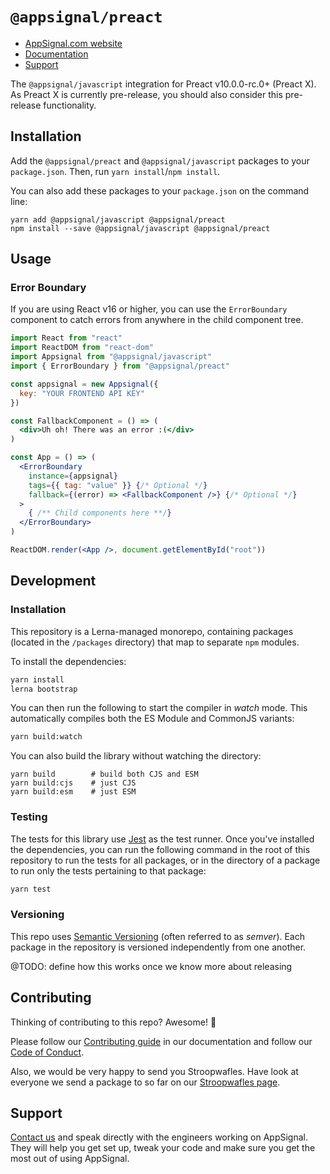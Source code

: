# `@appsignal/preact`

- [AppSignal.com website][appsignal]
- [Documentation][docs]
- [Support][contact]

The `@appsignal/javascript` integration for Preact v10.0.0-rc.0+ (Preact X). As Preact X is currently pre-release, you should also consider this pre-release functionality.

## Installation

Add the  `@appsignal/preact` and `@appsignal/javascript` packages to your `package.json`. Then, run `yarn install`/`npm install`.

You can also add these packages to your `package.json` on the command line:

```
yarn add @appsignal/javascript @appsignal/preact
npm install --save @appsignal/javascript @appsignal/preact
```

## Usage

### Error Boundary

If you are using React v16 or higher, you can use the `ErrorBoundary` component to catch errors from anywhere in the child component tree.

```jsx
import React from "react"
import ReactDOM from "react-dom"
import Appsignal from "@appsignal/javascript"
import { ErrorBoundary } from "@appsignal/preact"

const appsignal = new Appsignal({ 
  key: "YOUR FRONTEND API KEY"
})

const FallbackComponent = () => (
  <div>Uh oh! There was an error :(</div>
)

const App = () => (
  <ErrorBoundary 
    instance={appsignal} 
    tags={{ tag: "value" }} {/* Optional */}
    fallback={(error) => <FallbackComponent />} {/* Optional */}
  >
    { /** Child components here **/}
  </ErrorBoundary>
)

ReactDOM.render(<App />, document.getElementById("root"))
```

## Development

### Installation

This repository is a Lerna-managed monorepo, containing packages (located in the `/packages` directory) that map to separate `npm` modules.

To install the dependencies:

```bash
yarn install
lerna bootstrap
```

You can then run the following to start the compiler in _watch_ mode. This automatically compiles both the ES Module and CommonJS variants:

```bash
yarn build:watch
```

You can also build the library without watching the directory:

```
yarn build        # build both CJS and ESM
yarn build:cjs    # just CJS
yarn build:esm    # just ESM
```

### Testing

The tests for this library use [Jest](https://jestjs.io) as the test runner. Once you've installed the dependencies, you can run the following command in the root of this repository to run the tests for all packages, or in the directory of a package to run only the tests pertaining to that package:

```bash
yarn test
```

### Versioning

This repo uses [Semantic Versioning][semver] (often referred to as _semver_). Each package in the repository is versioned independently from one another.

@TODO: define how this works once we know more about releasing

## Contributing

Thinking of contributing to this repo? Awesome! 🚀

Please follow our [Contributing guide][contributing-guide] in our documentation and follow our [Code of Conduct][coc].

Also, we would be very happy to send you Stroopwafles. Have look at everyone we send a package to so far on our [Stroopwafles page][waffles-page].

## Support

[Contact us][contact] and speak directly with the engineers working on AppSignal. They will help you get set up, tweak your code and make sure you get the most out of using AppSignal.

[appsignal]: https://appsignal.com
[appsignal-sign-up]: https://appsignal.com/users/sign_up
[contact]: mailto:support@appsignal.com
[coc]: https://docs.appsignal.com/appsignal/code-of-conduct.html
[waffles-page]: https://appsignal.com/waffles
[docs]: http://docs.appsignal.com
[contributing-guide]: http://docs.appsignal.com/appsignal/contributing.html

[semver]: http://semver.org/
